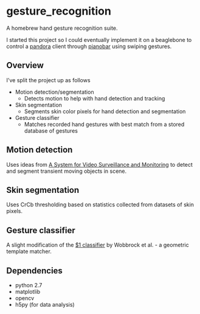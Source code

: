 # gesture_recognition
A homebrew hand gesture recognition suite.

I started this project so I could eventually implement it on a beaglebone to
control a [pandora](http://www.pandora.com/) client through
[pianobar](http://6xq.net/projects/pianobar/) using swiping gestures.


## Overview
I've split the project up as follows

* Motion detection/segmentation
  * Detects motion to help with hand detection and tracking
* Skin segmentation
  * Segments skin color pixels for hand detection and segmentation
* Gesture classifier
  * Matches recorded hand gestures with best match from a stored database of
    gestures


## Motion detection
Uses ideas from [A System for Video Surveillance and
Monitoring](https://www.ri.cmu.edu/pub_files/pub2/collins_robert_2000_1/collins_robert_2000_1.pdf)
to detect and segment transient moving objects in scene.


## Skin segmentation
Uses CrCb thresholding based on statistics collected from datasets of skin
pixels.


## Gesture classifier
A slight modification of the [$1 classifier](http://depts.washington.edu/aimgroup/proj/dollar/) by Wobbrock et al. - a geometric template matcher.


## Dependencies
* python 2.7
* matplotlib
* opencv
* h5py (for data analysis)
